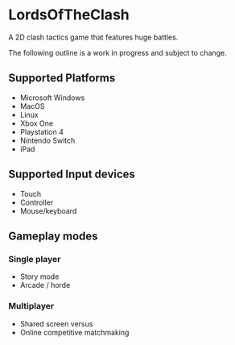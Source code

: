 # LordsOfTheClash
A 2D clash tactics game that features huge battles.

The following outline is a work in progress and subject to change.

## Supported Platforms
* Microsoft Windows
* MacOS
* Linux
* Xbox One
* Playstation 4
* Nintendo Switch
* iPad

## Supported Input devices
* Touch
* Controller
* Mouse/keyboard

## Gameplay modes
### Single player
* Story mode
* Arcade / horde

### Multiplayer
* Shared screen versus
* Online competitive matchmaking
